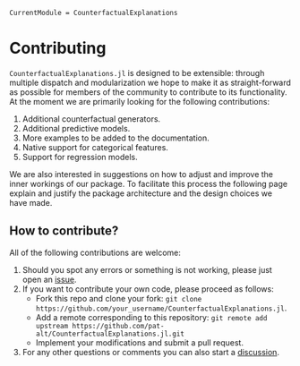 ```@meta
CurrentModule = CounterfactualExplanations 
```

# Contributing

`CounterfactualExplanations.jl` is designed to be extensible: through multiple dispatch and modularization we hope to make it as straight-forward as possible for members of the community to contribute to its functionality. At the moment we are primarily looking for the following contributions:

1. Additional counterfactual generators.
2. Additional predictive models.
3. More examples to be added to the documentation.
4. Native support for categorical features.
5. Support for regression models.

We are also interested in suggestions on how to adjust and improve the inner workings of our package. To facilitate this process the following page explain and justify the package architecture and the design choices we have made. 

## How to contribute?

All of the following contributions are welcome:

1. Should you spot any errors or something is not working, please just open an [issue](https://github.com/pat-alt/CounterfactualExplanations.jl/issues).
2. If you want to contribute your own code, please proceed as follows:
   - Fork this repo and clone your fork: `git clone https://github.com/your_username/CounterfactualExplanations.jl`.
   - Add a remote corresponding to this repository: `git remote add upstream https://github.com/pat-alt/CounterfactualExplanations.jl.git`
   - Implement your modifications and submit a pull request.
3. For any other questions or comments you can also start a [discussion](https://github.com/pat-alt/CounterfactualExplanations.jl/discussions).